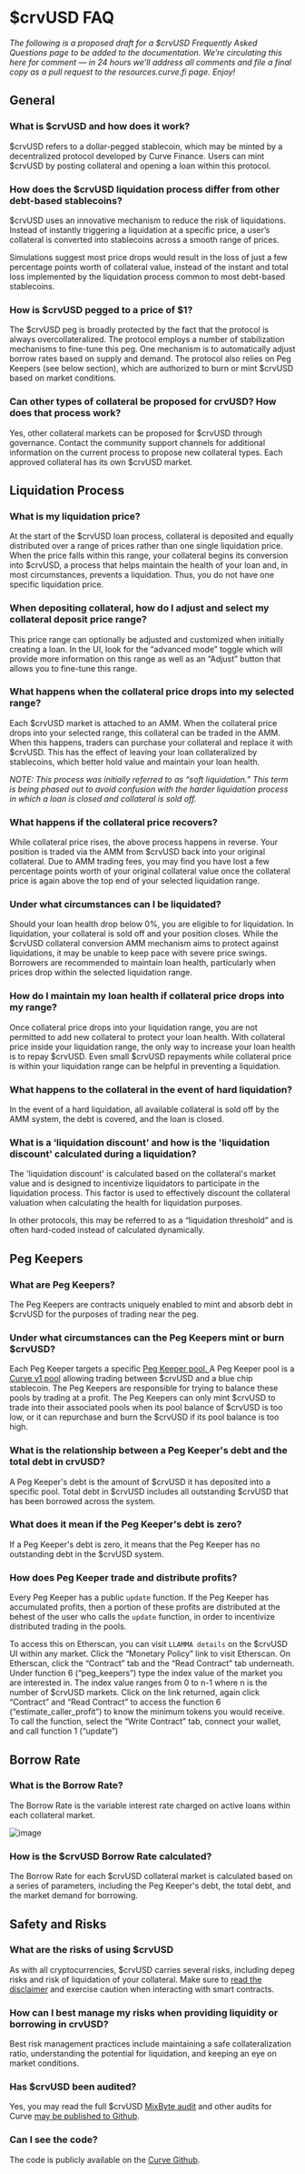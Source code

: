 # $crvUSD FAQ

_The following is a proposed draft for a $crvUSD Frequently Asked Questions page to be added to the documentation. We’re circulating this here for comment — in 24 hours we’ll address all comments and file a final copy as a pull request to the resources.curve.fi page. Enjoy!_

## **General**

### **What is $crvUSD and how does it work?**

$crvUSD refers to a dollar-pegged stablecoin, which may be minted by a decentralized protocol developed by Curve Finance. Users can mint $crvUSD by posting collateral and opening a loan within this protocol.


### **How does the $crvUSD liquidation process differ from other debt-based stablecoins?**

$crvUSD uses an innovative mechanism to reduce the risk of liquidations. Instead of instantly triggering a liquidation at a specific price, a user’s collateral is converted into stablecoins across a smooth range of prices.

Simulations suggest most price drops would result in the loss of just a few percentage points worth of collateral value, instead of the instant and total loss implemented by the liquidation process common to most debt-based stablecoins.

### **How is $crvUSD pegged to a price of $1?**

The $crvUSD peg is broadly protected by the fact that the protocol is always overcollateralized.  The protocol employs a number of stabilization mechanisms to fine-tune this peg.  One mechanism is to automatically adjust borrow rates based on supply and demand.  The protocol also relies on Peg Keepers (see below section), which are authorized to burn or mint $crvUSD based on market conditions. 


### **Can other types of collateral be proposed for crvUSD? How does that process work?**

Yes, other collateral markets can be proposed for $crvUSD through governance. Contact the community support channels for additional information on the current process to propose new collateral types.  Each approved collateral has its own $crvUSD market.


## **Liquidation Process**


### **What is my liquidation price?**

At the start of the $crvUSD loan process, collateral is deposited and equally distributed over a range of prices rather than one single liquidation price. When the price falls within this range, your collateral begins its conversion into $crvUSD, a process that helps maintain the health of your loan and, in most circumstances, prevents a liquidation. Thus, you do not have one specific liquidation price.


### **When depositing collateral, how do I adjust and select my collateral deposit price range?**

This price range can optionally be adjusted and customized when initially creating a loan. In the UI, look for the “advanced mode” toggle which will provide more information on this range as well as an “Adjust” button that allows you to fine-tune this range.


### **What happens when the collateral price drops into my selected range?**

Each $crvUSD market is attached to an AMM. When the collateral price drops into your  selected range, this collateral can be traded in the AMM. When this happens, traders can purchase your collateral and replace it with $crvUSD. This has the effect of leaving your loan collateralized by stablecoins, which better hold value and maintain your loan health.

_NOTE: This process was initially referred to as “soft liquidation.” This term is being phased out to avoid confusion with the harder liquidation process in which a loan is closed and collateral is sold off._


### **What happens if the collateral price recovers?**

While collateral price rises, the above process happens in reverse. Your position is traded via the AMM from $crvUSD back into your original collateral. Due to AMM trading fees, you may find you have lost a few percentage points worth of your original collateral value once the collateral price is again above the top end of your selected liquidation range.


### **Under what circumstances can I be liquidated?**

Should your loan health drop below 0%, you are eligible to for liquidation.  In liquidation, your collateral is sold off and your position closes. While the $crvUSD collateral conversion AMM mechanism aims to protect against liquidations, it may be unable to keep pace with severe price swings. Borrowers are recommended to maintain loan health, particularly when prices drop within the selected liquidation range.


### **How do I maintain my loan health if collateral price drops into my range?**

Once collateral price drops into your liquidation range, you are not permitted to add new collateral to protect your loan health. With collateral price inside your liquidation range, the only way to increase your loan health is to repay $crvUSD. Even small $crvUSD repayments while collateral price is within your liquidation range can be helpful in preventing a liquidation.


### **What happens to the collateral in the event of hard liquidation?**

In the event of a hard liquidation, all available collateral is sold off by the AMM system, the debt is covered, and the loan is closed.


### **What is a ‘liquidation discount’ and how is the 'liquidation discount' calculated during a liquidation?**

The 'liquidation discount' is calculated based on the collateral's market value and is designed to incentivize liquidators to participate in the liquidation process. This factor is used to effectively discount the collateral valuation when calculating the health for liquidation purposes.

In other protocols, this may be referred to as a “liquidation threshold” and is often hard-coded instead of calculated dynamically.


## **Peg Keepers**


### **What are Peg Keepers?**

The Peg Keepers are contracts uniquely enabled to mint and absorb debt in $crvUSD for the purposes of trading near the peg.


### **Under what circumstances can the Peg Keepers mint or burn $crvUSD?**

Each Peg Keeper targets a specific [Peg Keeper pool](https://curve.fi/#/ethereum/pools?filter=crvusd)<span style="text-decoration:underline;">. </span>A Peg Keeper pool is a [Curve v1 pool](https://resources.curve.fi/base-features/understanding-curve) allowing trading between $crvUSD and a blue chip stablecoin. The Peg Keepers are responsible for trying to balance these pools by trading at a profit. The Peg Keepers can only mint $crvUSD to trade into their associated pools when its pool balance of $crvUSD is too low, or it can repurchase and burn the $crvUSD if its pool balance is too high.


### **What is the relationship between a Peg Keeper's debt and the total debt in crvUSD?**

A Peg Keeper's debt is the amount of $crvUSD it has deposited into a specific pool. Total debt in $crvUSD includes all outstanding $crvUSD that has been borrowed across the system.


### **What does it mean if the Peg Keeper's debt is zero?**

If a Peg Keeper's debt is zero, it means that the Peg Keeper has no outstanding debt in the $crvUSD system.


### **How does Peg Keeper trade and distribute profits?**

Every Peg Keeper has a public `update` function. If the Peg Keeper has accumulated profits, then a portion of these profits are distributed at the behest of the user who calls the `update` function, in order to incentivize distributed trading in the pools. 

To access this on Etherscan, you can visit `LLAMMA details` on the $crvUSD UI within any market.  Click the “Monetary Policy” link to visit Etherscan.  On Etherscan, click the “Contract” tab and the “Read Contract” tab underneath.  Under function 6 (“peg_keepers”) type the index value of the market you are interested in. The index value ranges from 0 to n-1 where n is the number of $crvUSD markets.  Click on the link returned, again click “Contract” and “Read Contract” to access the function 6 (“estimate_caller_profit”) to know the minimum tokens you would receive.  To call the function, select the “Write Contract” tab, connect your wallet, and call function 1 (“update”)


## **Borrow Rate**


### **What is the Borrow Rate?**

The Borrow Rate is the variable interest rate charged on active loans within each collateral market.

![image](https://github.com/CurveDocs/curve-resources/assets/7863230/ad827cab-5fd9-42ee-a1e1-7aebb5199e65)

### **How is the $crvUSD Borrow Rate calculated?**

The Borrow Rate for each $crvUSD collateral market is calculated based on a series of parameters, including the Peg Keeper's debt, the total debt, and the market demand for borrowing.


## **Safety and Risks**


### **What are the risks of using $crvUSD**

As with all cryptocurrencies, $crvUSD carries several risks, including depeg risks and risk of liquidation of your collateral. Make sure to [read the disclaimer](https://crvusd.curve.fi/#/ethereum/risk-disclaimer) and exercise caution when interacting with smart contracts.


### **How can I best manage my risks when providing liquidity or borrowing in crvUSD?**

Best risk management practices include maintaining a safe collateralization ratio, understanding the potential for liquidation, and keeping an eye on market conditions.


### **Has $crvUSD been audited?**

Yes, you may read the full $crvUSD [MixByte audit](https://github.com/mixbytes/audits_public/tree/master/Curve%20Finance/Curve%20Stablecoin%20(crvUSD)) and other audits for Curve [may be published to Github](https://github.com/curvefi/security-incident-reports/tree/main/audits).


### **Can I see the code?**

The code is publicly available on the [Curve Github](https://github.com/curvefi/curve-stablecoin).
